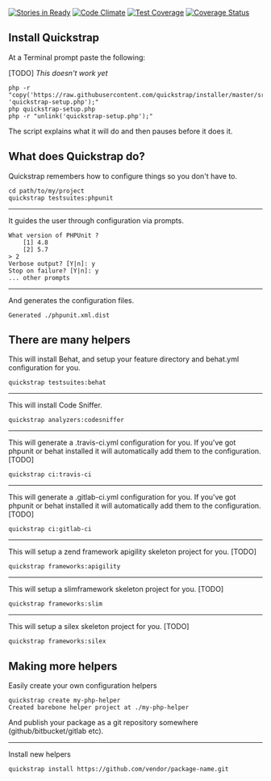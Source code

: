 [![Stories in Ready](https://badge.waffle.io/quickstrap/quickstrap.png?label=ready&title=Ready)](https://waffle.io/quickstrap/quickstrap)
[![Code Climate](https://codeclimate.com/github/quickstrap/quickstrap/badges/gpa.svg)](https://codeclimate.com/github/quickstrap/quickstrap)
[![Test Coverage](https://codeclimate.com/github/quickstrap/quickstrap/badges/coverage.svg)](https://codeclimate.com/github/quickstrap/quickstrap/coverage)
[![Coverage Status](https://coveralls.io/repos/github/quickstrap/quickstrap/badge.svg?branch=master)](https://coveralls.io/github/quickstrap/quickstrap?branch=master)


## Install Quickstrap
At a Terminal prompt paste the following:

[TODO] _This doesn't work yet_
```
php -r "copy('https://raw.githubusercontent.com/quickstrap/installer/master/src/setup.php', 'quickstrap-setup.php');"
php quickstrap-setup.php
php -r "unlink('quickstrap-setup.php');"
```

The script explains what it will do and then pauses before it does it.

## What does Quickstrap do?
Quickstrap remembers how to configure things so you don't have to.
  
```
cd path/to/my/project
quickstrap testsuites:phpunit
```
------

It guides the user through configuration via prompts.

```
What version of PHPUnit ?
    [1] 4.8
    [2] 5.7
> 2
Verbose output? [Y|n]: y
Stop on failure? [Y|n]: y
... other prompts
```

------
And generates the configuration files.

```
Generated ./phpunit.xml.dist
```

## There are many helpers
This will install Behat, and setup your feature directory and behat.yml configuration for you.
```
quickstrap testsuites:behat
```
------
This will install Code Sniffer.
```
quickstrap analyzers:codesniffer
```
------
This will generate a .travis-ci.yml configuration for you. If you've got phpunit or behat installed it will automatically
add them to the configuration. [TODO]
```
quickstrap ci:travis-ci
```
------
This will generate a .gitlab-ci.yml configuration for you. If you've got phpunit or behat installed it will automatically
add them to the configuration. [TODO]
```
quickstrap ci:gitlab-ci
```
------
This will setup a zend framework apigility skeleton project for you. [TODO]
```
quickstrap frameworks:apigility
```
------
This will setup a slimframework skeleton project for you. [TODO]
```
quickstrap frameworks:slim
```
------
This will setup a silex skeleton project for you. [TODO]
```
quickstrap frameworks:silex
```


## Making more helpers
Easily create your own configuration helpers

```
quickstrap create my-php-helper
Created barebone helper project at ./my-php-helper
```
And publish your package as a git repository somewhere (github/bitbucket/gitlab etc).

------
Install new helpers 
```
quickstrap install https://github.com/vendor/package-name.git
```

